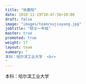 ```yaml
---
title: "徐嘉阳"
date: 2018-11-19T10:47:58+10:00
draft: false
image: "images/team/xujiayang.jpg"
jobtitle: "硕士一年级"
master: true
promoted: true
weight: 17
layout: team
summary: "
本科：哈尔滨工业大学  <br>
"
---
```


本科：哈尔滨工业大学  

